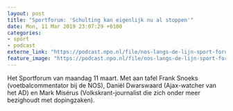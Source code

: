 ```yaml
---
layout: post
title: "Sportforum: 'Schulting kan eigenlijk nu al stoppen'"
date: Mon, 11 Mar 2019 23:07:29 +0100
categories: 
- sport 
- podcast 
externe_link: "https://podcast.npo.nl/file/nos-langs-de-lijn-sport-forum/4642/nporadio1_nos-langs-de-lijn-sport-forum_20190311_sportforum-schulting-kan-eigenlijk-nu-al-stoppen_B2GCJD.mp3"
feature_image: "https://podcast.npo.nl/file/nos-langs-de-lijn-sport-forum/4642/nporadio1_nos-langs-de-lijn-sport-forum_20190311_sportforum-schulting-kan-eigenlijk-nu-al-stoppen_B2GCJD.mp3"
---
```


Het Sportforum van maandag 11 maart. Met aan tafel Frank Snoeks (voetbalcommentator bij de NOS), Daniël Dwarswaard (Ajax-watcher van het AD) en Mark Misérus (Volkskrant-journalist die zich onder meer bezighoudt met dopingzaken).
